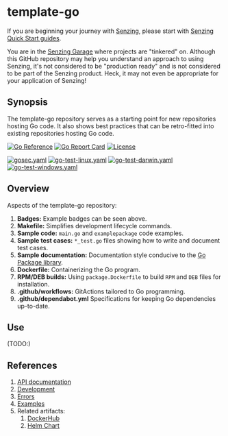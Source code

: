 # template-go


If you are beginning your journey with
[Senzing](https://senzing.com/),
please start with
[Senzing Quick Start guides](https://docs.senzing.com/quickstart/).

You are in the
[Senzing Garage](https://github.com/senzing-garage)
where projects are "tinkered" on.
Although this GitHub repository may help you understand an approach to using Senzing,
it's not considered to be "production ready" and is not considered to be part of the Senzing product.
Heck, it may not even be appropriate for your application of Senzing!

## Synopsis

The template-go repository serves as a starting point for new repositories hosting Go code.
It also shows best practices that can be retro-fitted into existing repositories hosting Go code.

[![Go Reference](https://pkg.go.dev/badge/github.com/senzing-garage/template-go.svg)](https://pkg.go.dev/github.com/senzing-garage/template-go)
[![Go Report Card](https://goreportcard.com/badge/github.com/senzing-garage/template-go)](https://goreportcard.com/report/github.com/senzing-garage/template-go)
[![License](https://img.shields.io/badge/License-Apache2-brightgreen.svg)](https://github.com/senzing-garage/template-go/blob/main/LICENSE)

[![gosec.yaml](https://github.com/senzing-garage/template-go/actions/workflows/gosec.yaml/badge.svg)](https://github.com/senzing-garage/template-go/actions/workflows/gosec.yaml)
[![go-test-linux.yaml](https://github.com/senzing-garage/template-go/actions/workflows/go-test-linux.yaml/badge.svg)](https://github.com/senzing-garage/template-go/actions/workflows/go-test-linux.yaml)
[![go-test-darwin.yaml](https://github.com/senzing-garage/template-go/actions/workflows/go-test-darwin.yaml/badge.svg)](https://github.com/senzing-garage/template-go/actions/workflows/go-test-darwin.yaml)
[![go-test-windows.yaml](https://github.com/senzing-garage/template-go/actions/workflows/go-test-windows.yaml/badge.svg)](https://github.com/senzing-garage/template-go/actions/workflows/go-test-windows.yaml)

## Overview

Aspects of the template-go repository:

1. **Badges:** Example badges can be seen above.
1. **Makefile:** Simplifies development lifecycle commands.
1. **Sample code:** `main.go` and `examplepackage` code examples.
1. **Sample test cases:** `*_test.go` files showing how to write and document test cases.
1. **Sample documentation:** Documentation style conducive to the [Go Package library](https://pkg.go.dev).
1. **Dockerfile:** Containerizing the Go program.
1. **RPM/DEB builds:** Using `package.Dockerfile` to build `RPM` and `DEB` files for installation.
1. **.github/workflows:** GitActions tailored to Go programming.
1. **.github/dependabot.yml** Specifications for keeping Go dependencies up-to-date.

## Use

(TODO:)

## References

1. [API documentation](https://pkg.go.dev/github.com/senzing-garage/template-go)
1. [Development](docs/development.md)
1. [Errors](docs/errors.md)
1. [Examples](docs/examples.md)
1. Related artifacts:
    1. [DockerHub](https://hub.docker.com/r/senzing/template-go)
    1. [Helm Chart](https://github.com/senzing-garage/charts/tree/main/charts/template-go)
